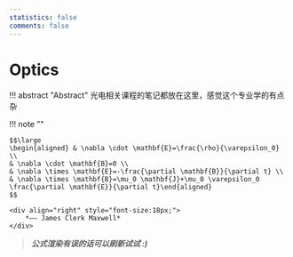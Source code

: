 ```yaml
---
statistics: false
comments: false
---
```


# Optics

!!! abstract "Abstract"
    光电相关课程的笔记都放在这里，感觉这个专业学的有点杂

!!! note ""
    <p align="center">  </p>

    $$\large
    \begin{aligned} & \nabla \cdot \mathbf{E}=\frac{\rho}{\varepsilon_0} \\
    & \nabla \cdot \mathbf{B}=0 \\
    & \nabla \times \mathbf{E}=-\frac{\partial \mathbf{B}}{\partial t} \\
    & \nabla \times \mathbf{B}=\mu_0 \mathbf{J}+\mu_0 \varepsilon_0 \frac{\partial \mathbf{E}}{\partial t}\end{aligned}
    $$

    <div align="right" style="font-size:18px;">
        *—— James Clerk Maxwell*
    </div>

> ***公式渲染有误的话可以刷新试试 :)***
